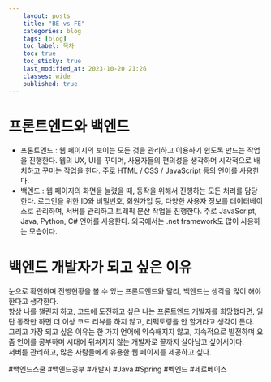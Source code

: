 ```yaml
---
    layout: posts
    title: "BE vs FE"
    categories: blog
    tags: [blog]
    toc_label: 목차
    toc: true
    toc_sticky: true
    last_modified_at: 2023-10-20 21:26
    classes: wide
    published: true
---
```



# 프론트엔드와 백엔드  
 - 프론트엔드 : 웹 페이지의 보이는 모든 것을 관리하고 이용하기 쉽도록 만드는 작업을 진행한다. 웹의 UX, UI를 꾸미며, 사용자들의 편의성을 생각하며 시각적으로 배치하고 꾸미는 작업을 한다. 주로 HTML / CSS / JavaScript 등의 언어를 사용한다.  
 - 백엔드 : 웹 페이지의 화면을 눌렸을 때, 동작을 위해서 진행하는 모든 처리를 담당한다. 로그인을 위한 ID와 비밀번호, 회원가입 등, 다양한 사용자 정보를 데이터베이스로 관리하며, 서버를 관리하고 트래픽 분산 작업을 진행한다. 주로 JavaScript, Java, Python, C# 언어를 사용한다. 외국에서는 .net framework도 많이 사용하는 모습이다.  

 # 백엔드 개발자가 되고 싶은 이유
 눈으로 확인하며 진행현황을 볼 수 있는 프론트엔드와 달리, 백엔드는 생각을 많이 해야한다고 생각한다.  
 항상 나를 챌린지 하고, 코드에 도전하고 싶은 나는 프론트엔드 개발자를 희망했다면, 일단 동작만 하면 더 이상 코드 리뷰를 하지 않고, 리펙토링을 안 할거라고 생각이 든다.  
 그리고 가장 되고 싶은 이유는 한 가지 언어에 익숙해지지 않고, 지속적으로 발전하며 요즘 언어를 공부하며 시대에 뒤쳐지지 않는 개발자로 끝까지 살아남고 싶어서이다.  
 서버를 관리하고, 많은 사람들에게 유용한 웹 페이지를 제공하고 싶다.  


 #백엔드스쿨 #백엔드공부 #개발자 #Java #Spring #벡엔드 #제로베이스